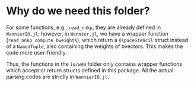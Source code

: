 # Why do we need this folder?

For some functions, e.g., `read_nnkp`, they are already defined in `WannierIO.jl`;
however, in `Wannier.jl`, we have a wrapper function (`read_nnkp_compute_bweights`),
which return a `KspaceStencil` struct instead of a `NamedTuple`, also containing the
weights of bvectors. This makes the code more user-friendly.

Thus, the functions in the `io/w90` folder only contains wrapper functions
which accept or return structs defined in this package.
All the actual parsing codes are strictly in `WannierIO.jl`.
